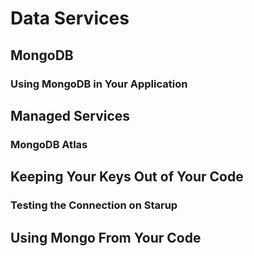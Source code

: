 # Data Services


## MongoDB


### Using MongoDB in Your Application


## Managed Services


### MongoDB Atlas


## Keeping Your Keys Out of Your Code


### Testing the Connection on Starup


## Using Mongo From Your Code

